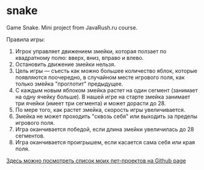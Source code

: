 # snake
Game Snake. Mini project from JavaRush.ru course.

Правила игры:

1. Игрок управляет движением змейки, которая ползает по квадратному полю: вверх, вниз, вправо и влево.
2. Остановить движение змейки нельзя.
3. Цель игры — съесть как можно большее количество яблок, которые появляются поочередно, в случайном месте игрового поля, как только змейка "проглотит" предыдущее.
4. С каждым новым яблоком змейка растет на один сегмент (занимает на одну ячейку больше). В нашей игре на старте змейка занимает три ячейки (имеет три сегмента) и может дорасти до 28.
5. По мере того, как растет змейка, скорость игры увеличивается.
6. Змейка не может проходить "сквозь себя" или выходить за пределы игрового поля.
7. Игра оканчивается победой, если длина змейки увеличилась до 28 сегментов.
8. Игра оканчивается проигрышем, если касается сама себя или края поля.

<p><a href="https://kvostok.github.io/my-pet-projects/">Здесь можно посмотреть список моих пет-проектов на Github page</a>
